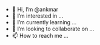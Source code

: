 - 👋 Hi, I’m @ankmar
- 👀 I’m interested in ...
- 🌱 I’m currently learning ...
- 💞️ I’m looking to collaborate on ...
- 📫 How to reach me ...

<!---
ankmar/ankmar is a ✨ special ✨ repository because its `README.md` (this file) appears on your GitHub profile.
You can click the Preview link to take a look at your changes.
--->
